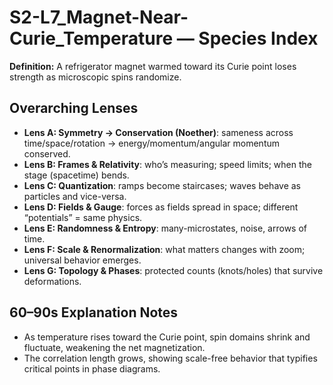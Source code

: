 # S2-L7_Magnet-Near-Curie_Temperature — Species Index
**Definition:** A refrigerator magnet warmed toward its Curie point loses strength as microscopic spins randomize.

## Overarching Lenses

- **Lens A: Symmetry -> Conservation (Noether)**: sameness across time/space/rotation → energy/momentum/angular momentum conserved.
- **Lens B: Frames & Relativity**: who’s measuring; speed limits; when the stage (spacetime) bends.
- **Lens C: Quantization**: ramps become staircases; waves behave as particles and vice-versa.
- **Lens D: Fields & Gauge**: forces as fields spread in space; different “potentials” = same physics.
- **Lens E: Randomness & Entropy**: many-microstates, noise, arrows of time.
- **Lens F: Scale & Renormalization**: what matters changes with zoom; universal behavior emerges.
- **Lens G: Topology & Phases**: protected counts (knots/holes) that survive deformations.

## 60–90s Explanation Notes
- As temperature rises toward the Curie point, spin domains shrink and fluctuate, weakening the net magnetization.
- The correlation length grows, showing scale-free behavior that typifies critical points in phase diagrams.
